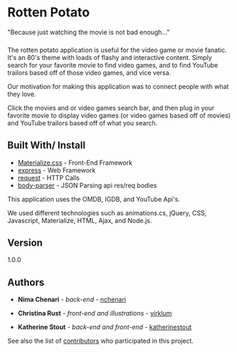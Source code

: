 # Rotten Potato

"Because just watching the movie is not bad enough..."

###
The rotten potato application is useful for the video game or movie fanatic. 
It's an 80's theme with loads of flashy and interactive content.
Simply search for your favorite movie to find video games, and to find YouTube trailors based off of those video games, and vice versa. 

Our motivation for making this application was to connect people with what they love.

Click the movies and or video games search bar, and then plug in your favorite movie to display video games (or video games based off of movies) and YouTube trailors based off of what you search.

## Built With/ Install

* [Materialize.css](https://materializecss.com/) - Front-End Framework
* [express](https://www.npmjs.com/package/express) - Web Framework
* [request](https://www.npmjs.com/package/requests) - HTTP Calls
* [body-parser](https://www.npmjs.com/package/body-parser) - JSON Parsing api res/req bodies

This application uses the OMDB, IGDB, and YouTube Api's.

We used different technologies such as animations.cs, jQuery, CSS, Javascript, Materialize, HTML, Ajax, and Node.js.

## Version

1.0.0 

## Authors

* **Nima Chenari** - *back-end* - [nchenari](https://github.com/nchenari)

* **Christina Rust** - *front-end and illustrations* - [yirklum](https://github.com/yirklum)

* **Katherine Stout** - *back-end and front-end* - [katherinestout](https://github.com/katherinestout)

See also the list of [contributors](https://github.com/your/project/contributors) who participated in this project.
